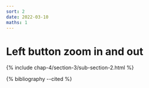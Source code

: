 ```yaml
---
sort: 2
date: 2022-03-10
maths: 1
---
```


# Left button zoom in and out

{% include chap-4/section-3/sub-section-2.html %}

{% bibliography --cited %}

